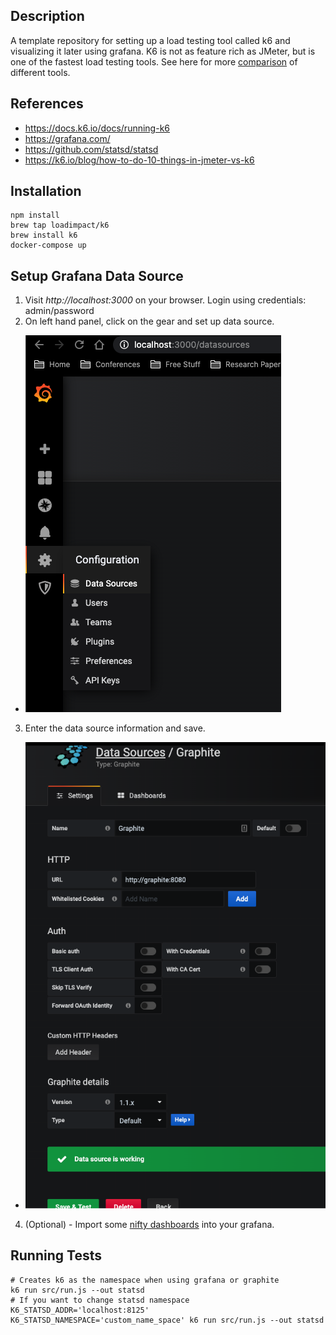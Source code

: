 ## Description
A template repository for setting up a load testing tool called k6 and visualizing it later using grafana.
K6 is not as feature rich as JMeter, but is one of the fastest load testing tools. See here for more [comparison](https://k6.io/blog/comparing-best-open-source-load-testing-tools) of different tools.

## References
- https://docs.k6.io/docs/running-k6
- https://grafana.com/
- https://github.com/statsd/statsd
- https://k6.io/blog/how-to-do-10-things-in-jmeter-vs-k6

##  Installation
```$xslt
npm install
brew tap loadimpact/k6
brew install k6
docker-compose up
```

## Setup Grafana Data Source
1. Visit *http://localhost:3000* on your browser. Login using credentials: admin/password
2. On left hand panel, click on the gear and set up data source.
- ![datasource](./assets/datasource.png)

3. Enter the data source information and save.
- ![datasource](./assets/graphite.png)
4. (Optional) - Import some [nifty dashboards](https://grafana.com/grafana/dashboards/2587) into your grafana.

##  Running Tests
```
# Creates k6 as the namespace when using grafana or graphite
k6 run src/run.js --out statsd
# If you want to change statsd namespace
K6_STATSD_ADDR='localhost:8125' K6_STATSD_NAMESPACE='custom_name_space' k6 run src/run.js --out statsd
```
